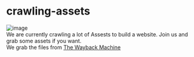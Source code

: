 # crawling-assets
![image](https://github.com/org-1-ucd/crawling-assets/assets/82728993/6910b7ef-fa62-4d2f-af11-a7d264c53b82)
<br>
We are currently crawling a lot of Assests to build a website. Join us and grab some assets if you want.
<br>
We grab the files from <a href="https://web.archive.org/">The Wayback Machine</a>
